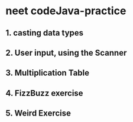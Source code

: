 # neet codeJava-practice
## 1. casting data types
## 2. User input, using the Scanner
## 3. Multiplication Table
## 4. FizzBuzz exercise
## 5. Weird Exercise